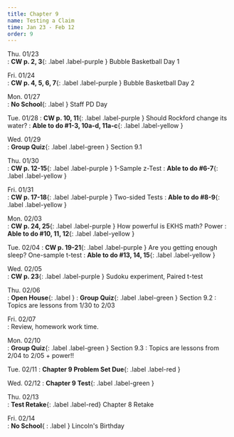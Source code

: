 ```yaml
---
title: Chapter 9
name: Testing a Claim
time: Jan 23 - Feb 12
order: 9
---
```


<!-- : **Standard 2.1**{: .label .label-yellow }
: **CW pp. 3, 4**{: .label .label-purple }
: **Group Quiz**{: .label .label-green } Section 2.1
: **Test Retake**{: .label .label-red} Chapter 4 Retake
: **No School**{: .label } Staff PD Day
: Practice
: **Chapter 2 Test**{: .label .label-green }
: **Chapter 2 Retake on Wed, 10/18**{: .label .label-red } -->


Thu. 01/23	
: **CW p. 2, 3**{: .label .label-purple } Bubble Basketball Day 1

Fri. 01/24	
: **CW p. 4, 5, 6, 7**{: .label .label-purple } Bubble Basketball Day 2
	
	
Mon. 01/27	
: **No School**{: .label } Staff PD Day

Tue. 01/28
: **CW p. 10, 11**{: .label .label-purple } Should Rockford change its water?
: **Able to do #1-3, 10a-d, 11a-c**{: .label .label-yellow }

Wed. 01/29	
: **Group Quiz**{: .label .label-green } Section 9.1

Thu. 01/30	
: **CW p. 12-15**{: .label .label-purple } 1-Sample z-Test
: **Able to do #6-7**{: .label .label-yellow }

Fri. 01/31	
: **CW p. 17-18**{: .label .label-purple } Two-sided Tests
: **Able to do #8-9**{: .label .label-yellow }
	
Mon. 02/03	
: **CW p. 24, 25**{: .label .label-purple } How powerful is EKHS math? Power
: **Able to do #10, 11, 12**{: .label .label-yellow }

Tue. 02/04
: **CW p. 19-21**{: .label .label-purple } Are you getting enough sleep? One-sample t-test
: **Able to do #13, 14, 15**{: .label .label-yellow }

Wed. 02/05	
: **CW p. 23**{: .label .label-purple } Sudoku experiment, Paired t-test

Thu. 02/06	
: **Open House**{: .label }
: **Group Quiz**{: .label .label-green } Section 9.2
: Topics are lessons from 1/30 to 2/03

Fri. 02/07	
: Review, homework work time.
	
Mon. 02/10	
: **Group Quiz**{: .label .label-green } Section 9.3
: Topics are lessons from 2/04 to 2/05 + power!!

Tue. 02/11
: **Chapter 9 Problem Set Due**{: .label .label-red } 

Wed. 02/12
: **Chapter 9 Test**{: .label .label-green }

Thu. 02/13	
: **Test Retake**{: .label .label-red} Chapter 8 Retake

Fri. 02/14	
: **No School**{ : .label } Lincoln's Birthday
	